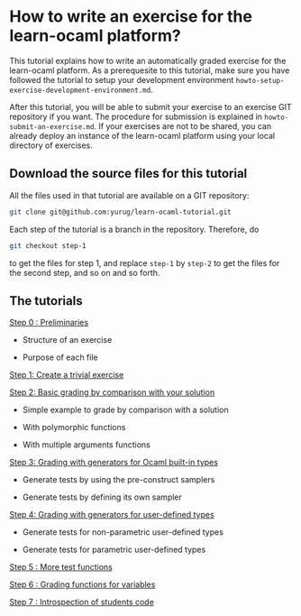 How to write an exercise for the learn-ocaml platform?
======================================================

This tutorial explains how to write an automatically graded exercise
for the learn-ocaml platform. As a prerequesite to this tutorial, make
sure you have followed the tutorial to setup your development
environment `howto-setup-exercise-development-environment.md`.

After this tutorial, you will be able to submit your exercise to an
exercise GIT repository if you want. The procedure for submission is
explained in `howto-submit-an-exercise.md`. If your exercises are not
to be shared, you can already deploy an instance of the learn-ocaml
platform using your local directory of exercises.


## Download the source files for this tutorial

All the files used in that tutorial are available on a GIT repository:

```bash
git clone git@github.com:yurug/learn-ocaml-tutorial.git
```

Each step of the tutorial is a branch in the repository. Therefore,
do

```bash
git checkout step-1
```

to get the files for step 1, and replace `step-1` by `step-2` to
get the files for the second step, and so on and so forth.

## The tutorials
[Step 0 : Preliminaries](../tutorials/step-0.md)
	
- Structure of an exercise
	
- Purpose of each file
	
[Step 1: Create a trivial exercise](../tutorials/step-1.md)
      
[Step 2: Basic grading by comparison with your solution](../tutorials/step-2.md)

- Simple example to grade by comparison with a solution

- With polymorphic functions

- With multiple arguments functions

[Step 3: Grading with generators for Ocaml built-in types](../tutorials/step-3.md)

- Generate tests by using the pre-construct samplers 

- Generate tests by defining its own sampler 

[Step 4: Grading with generators for user-defined types](../tutorials/step-4.md)

- Generate tests for non-parametric user-defined types 
	
- Generate tests for parametric user-defined types 

[Step 5 : More test functions](../tutorials/step-5.md)
	
[Step 6 : Grading functions for variables](../tutorials/step-6.md)
	
[Step 7 : Introspection of students code](../tutorials/step-7.md)
    
